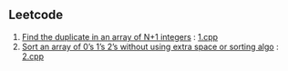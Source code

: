 ## Leetcode
1. [Find the duplicate in an array of N+1 integers](https://leetcode.com/problems/find-the-duplicate-number/solution/) : [1.cpp](https://github.com/pra11chit/algorithms/blob/master/leet/1.cpp)  
2. [Sort an array of 0’s 1’s 2’s without using extra space or sorting algo](https://docs.google.com/document/d/1SM92efk8oDl8nyVw8NHPnbGexTS9W-1gmTEYfEurLWQ/edit) : [2.cpp](https://github.com/pra11chit/algorithms/blob/master/leet/2.cpp)